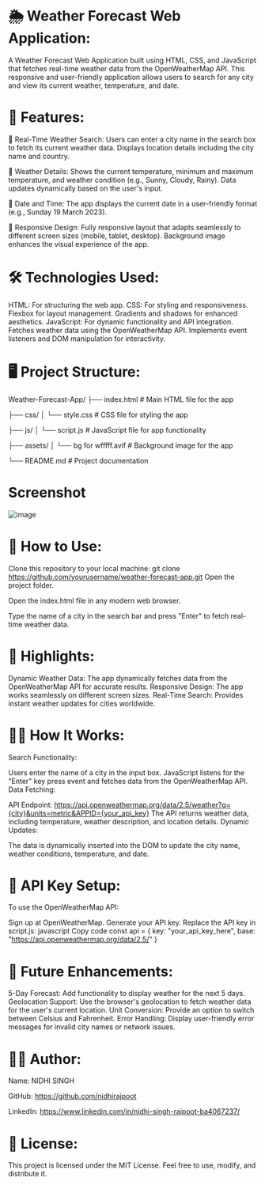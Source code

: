 # 🌦️ Weather Forecast Web Application:
A Weather Forecast Web Application built using HTML, CSS, and JavaScript that fetches real-time weather data from the OpenWeatherMap API. This responsive and user-friendly application allows users to search for any city and view its current weather, temperature, and date.

# 🚀 Features:
🔹 Real-Time Weather Search:
Users can enter a city name in the search box to fetch its current weather data.
Displays location details including the city name and country.

🔹 Weather Details:
Shows the current temperature, minimum and maximum temperature, and weather condition (e.g., Sunny, Cloudy, Rainy).
Data updates dynamically based on the user's input.

🔹 Date and Time:
The app displays the current date in a user-friendly format (e.g., Sunday 19 March 2023).

🔹 Responsive Design:
Fully responsive layout that adapts seamlessly to different screen sizes (mobile, tablet, desktop).
Background image enhances the visual experience of the app.

# 🛠️ Technologies Used:
HTML: For structuring the web app.
CSS: For styling and responsiveness.
Flexbox for layout management.
Gradients and shadows for enhanced aesthetics.
JavaScript: For dynamic functionality and API integration.
Fetches weather data using the OpenWeatherMap API.
Implements event listeners and DOM manipulation for interactivity.

# 🖥️ Project Structure:
Weather-Forecast-App/
├── index.html          # Main HTML file for the app

├── css/
│   └── style.css       # CSS file for styling the app

├── js/
│   └── script.js       # JavaScript file for app functionality

├── assets/
│   └── bg for wfffff.avif # Background image for the app

└── README.md           # Project documentation

# Screenshot
![image](https://github.com/user-attachments/assets/1b01c2ca-8501-4a1a-9b8e-8bfc10cd505d)

# 🧩 How to Use:
Clone this repository to your local machine:
git clone https://github.com/yourusername/weather-forecast-app.git
Open the project folder.

Open the index.html file in any modern web browser.

Type the name of a city in the search bar and press "Enter" to fetch real-time weather data.

# 🌟 Highlights:
Dynamic Weather Data: The app dynamically fetches data from the OpenWeatherMap API for accurate results.
Responsive Design: The app works seamlessly on different screen sizes.
Real-Time Search: Provides instant weather updates for cities worldwide.

# 🧑‍💻 How It Works:
Search Functionality:

Users enter the name of a city in the input box.
JavaScript listens for the "Enter" key press event and fetches data from the OpenWeatherMap API.
Data Fetching:

API Endpoint: https://api.openweathermap.org/data/2.5/weather?q={city}&units=metric&APPID={your_api_key}
The API returns weather data, including temperature, weather description, and location details.
Dynamic Updates:

The data is dynamically inserted into the DOM to update the city name, weather conditions, temperature, and date.

# 📂 API Key Setup:
To use the OpenWeatherMap API:

Sign up at OpenWeatherMap.
Generate your API key.
Replace the API key in script.js:
javascript
Copy code
const api = {
    key: "your_api_key_here",
    base: "https://api.openweathermap.org/data/2.5/"
}

# 🔧 Future Enhancements:
5-Day Forecast: Add functionality to display weather for the next 5 days.
Geolocation Support: Use the browser's geolocation to fetch weather data for the user's current location.
Unit Conversion: Provide an option to switch between Celsius and Fahrenheit.
Error Handling: Display user-friendly error messages for invalid city names or network issues.

# 👨‍💻 Author:
Name: NIDHI SINGH

GitHub: https://github.com/nidhirajpoot

LinkedIn: https://www.linkedin.com/in/nidhi-singh-rajpoot-ba4067237/

# 📜 License:
This project is licensed under the MIT License. Feel free to use, modify, and distribute it.
